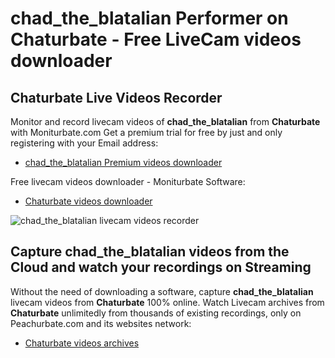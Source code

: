 # chad_the_blatalian Performer on Chaturbate - Free LiveCam videos downloader

## Chaturbate Live Videos Recorder

Monitor and record livecam videos of **chad_the_blatalian** from **Chaturbate** with Moniturbate.com
Get a premium trial for free by just and only registering with your Email address:
* [chad_the_blatalian Premium videos downloader](https://moniturbate.com/request-demo-licence-key.html)

Free livecam videos downloader - Moniturbate Software:
* [Chaturbate videos downloader](https://moniturbate.com/moniturbate-download-software.html)

![chad_the_blatalian livecam videos recorder](https://peachurnet.com/templates/moniturbate-software.png)


## Capture chad_the_blatalian videos from the Cloud and watch your recordings on Streaming

Without the need of downloading a software, capture **chad_the_blatalian** livecam videos from **Chaturbate** 100% online.
Watch Livecam archives from **Chaturbate** unlimitedly from thousands of existing recordings, only on Peachurbate.com and its websites network:
* [Chaturbate videos archives](https://peachurnet.com/)